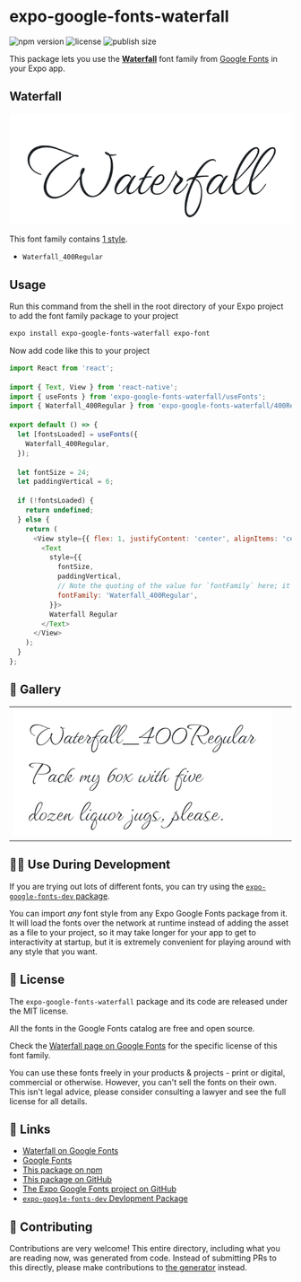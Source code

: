 # expo-google-fonts-waterfall

![npm version](https://flat.badgen.net/npm/v/expo-google-fonts-waterfall)
![license](https://flat.badgen.net/github/license/expo/google-fonts)
![publish size](https://flat.badgen.net/packagephobia/install/expo-google-fonts-waterfall)

This package lets you use the [**Waterfall**](https://fonts.google.com/specimen/Waterfall) font family from [Google Fonts](https://fonts.google.com/) in your Expo app.

## Waterfall

![Waterfall](./font-family.png)

This font family contains [1 style](#-gallery).

- `Waterfall_400Regular`

## Usage

Run this command from the shell in the root directory of your Expo project to add the font family package to your project
```sh
expo install expo-google-fonts-waterfall expo-font
```

Now add code like this to your project
```js
import React from 'react';

import { Text, View } from 'react-native';
import { useFonts } from 'expo-google-fonts-waterfall/useFonts';
import { Waterfall_400Regular } from 'expo-google-fonts-waterfall/400Regular';

export default () => {
  let [fontsLoaded] = useFonts({
    Waterfall_400Regular,
  });

  let fontSize = 24;
  let paddingVertical = 6;

  if (!fontsLoaded) {
    return undefined;
  } else {
    return (
      <View style={{ flex: 1, justifyContent: 'center', alignItems: 'center' }}>
        <Text
          style={{
            fontSize,
            paddingVertical,
            // Note the quoting of the value for `fontFamily` here; it expects a string!
            fontFamily: 'Waterfall_400Regular',
          }}>
          Waterfall Regular
        </Text>
      </View>
    );
  }
};

```

## 🔡 Gallery


||||
|-|-|-|
|![Waterfall_400Regular](.//400Regular/Waterfall_400Regular.ttf.png)||||


## 👩‍💻 Use During Development

If you are trying out lots of different fonts, you can try using the [`expo-google-fonts-dev` package](https://github.com/freeboub/google-fonts/tree/master/font-packages/dev#readme).

You can import *any* font style from any Expo Google Fonts package from it. It will load the fonts
over the network at runtime instead of adding the asset as a file to your project, so it may take longer
for your app to get to interactivity at startup, but it is extremely convenient
for playing around with any style that you want.

## 📖 License

The `expo-google-fonts-waterfall` package and its code are released under the MIT license.

All the fonts in the Google Fonts catalog are free and open source.

Check the [Waterfall page on Google Fonts](https://fonts.google.com/specimen/Waterfall) for the specific license of this font family.

You can use these fonts freely in your products & projects - print or digital, commercial or otherwise. However, you can't sell the fonts on their own. This isn't legal advice, please consider consulting a lawyer and see the full license for all details.

## 🔗 Links

- [Waterfall on Google Fonts](https://fonts.google.com/specimen/Waterfall)
- [Google Fonts](https://fonts.google.com/)
- [This package on npm](https://www.npmjs.com/package/expo-google-fonts-waterfall)
- [This package on GitHub](https://github.com/freeboub/google-fonts/tree/master/font-packages/waterfall)
- [The Expo Google Fonts project on GitHub](https://github.com/freeboub/google-fonts)
- [`expo-google-fonts-dev` Devlopment Package](https://github.com/freeboub/google-fonts/tree/master/font-packages/dev)

## 🤝 Contributing

Contributions are very welcome! This entire directory, including what you are reading now, was generated from code. Instead of submitting PRs to this directly, please make contributions to [the generator](https://github.com/freeboub/google-fonts/tree/master/packages/generator) instead.
